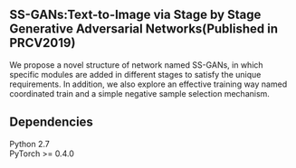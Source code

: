 ## SS-GANs:Text-to-Image via Stage by Stage Generative Adversarial Networks(Published in PRCV2019)
We propose a novel structure of network named SS-GANs, in which specific modules are added in different stages to satisfy the unique requirements. In addition, we also explore an effective training way named coordinated train and a simple negative sample selection mechanism. 
## Dependencies
Python 2.7<br>
PyTorch >= 0.4.0




